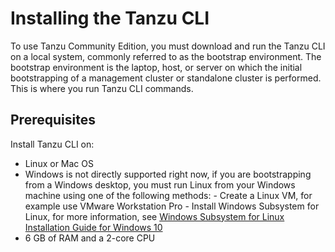 # Installing the Tanzu CLI

To use Tanzu Community Edition, you must download and run the Tanzu CLI on a local system, commonly referred to as the bootstrap environment. The bootstrap environment is the laptop, host, or server on which the initial bootstrapping of a management cluster or standalone cluster is performed. This is where you run Tanzu  CLI commands.

## Prerequisites

Install Tanzu CLI on:
- Linux or Mac OS
- Windows is not directly supported right now, if you are  bootstrapping from a Windows desktop, you must run Linux from your Windows machine using one of the following methods:
        - Create a Linux VM, for example use VMware Workstation Pro
        - Install Windows Subsystem for Linux, for more information, see [Windows Subsystem for Linux Installation Guide for Windows 10](https://docs.microsoft.com/en-us/windows/wsl/install-win10)
- 6 GB of RAM and a 2-core CPU



